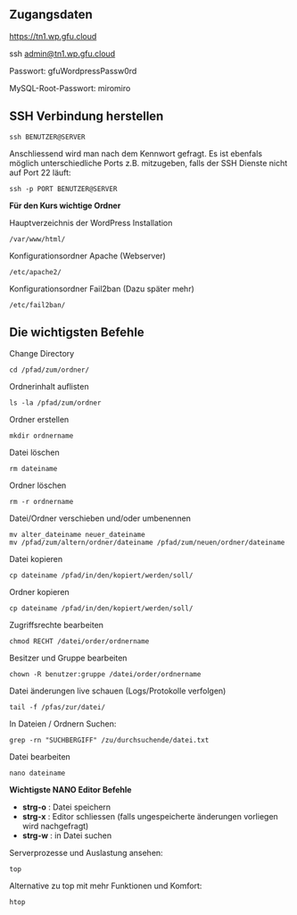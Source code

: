 ## Zugangsdaten

https://tn1.wp.gfu.cloud

ssh admin@tn1.wp.gfu.cloud

Passwort: gfuWordpressPassw0rd

MySQL-Root-Passwort: miromiro


## SSH Verbindung herstellen

    ssh BENUTZER@SERVER
    
Anschliessend wird man nach dem Kennwort gefragt. Es ist ebenfals möglich unterschiedliche Ports z.B. mitzugeben, falls der SSH Dienste nicht auf Port 22 läuft:

    ssh -p PORT BENUTZER@SERVER


**Für den Kurs wichtige Ordner**

Hauptverzeichnis der WordPress Installation

    /var/www/html/

Konfigurationsordner Apache (Webserver)

    /etc/apache2/

Konfigurationsordner Fail2ban (Dazu später mehr)

    /etc/fail2ban/


## Die wichtigsten Befehle

Change Directory

    cd /pfad/zum/ordner/
    
Ordnerinhalt auflisten

    ls -la /pfad/zum/ordner

Ordner erstellen 

    mkdir ordnername


Datei löschen

    rm dateiname

Ordner löschen

    rm -r ordnername

Datei/Ordner verschieben und/oder umbenennen

    mv alter_dateiname neuer_dateiname
    mv /pfad/zum/altern/ordner/dateiname /pfad/zum/neuen/ordner/dateiname

Datei kopieren

    cp dateiname /pfad/in/den/kopiert/werden/soll/

Ordner kopieren

    cp dateiname /pfad/in/den/kopiert/werden/soll/


Zugriffsrechte bearbeiten

    chmod RECHT /datei/order/ordnername


Besitzer und Gruppe bearbeiten

    chown -R benutzer:gruppe /datei/order/ordnername


Datei änderungen live schauen (Logs/Protokolle verfolgen)

    tail -f /pfas/zur/datei/


In Dateien / Ordnern Suchen:

    grep -rn "SUCHBERGIFF" /zu/durchsuchende/datei.txt


Datei bearbeiten

    nano dateiname


**Wichtigste NANO Editor Befehle**

- **strg-o** : Datei speichern
- **strg-x** : Editor schliessen (falls ungespeicherte änderungen vorliegen wird nachgefragt)
- **strg-w** : in Datei suchen


Serverprozesse und Auslastung ansehen:

    top

Alternative zu top mit mehr Funktionen und Komfort:

    htop
